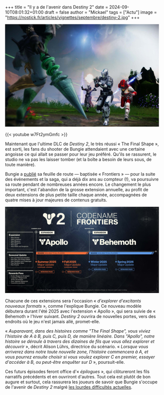 +++
title = "Il y a de l'avenir dans Destiny 2"
date = 2024-09-10T08:01:32+01:00
draft = false
author = "Mickael"
tags = ["Actu"]
image = "https://nostick.fr/articles/vignettes/septembre/destiny-2.jpg"
+++

![Destiny 2](destiny-2.jpg "")

{{< youtube w7Ft2ymGmfc >}} 

Maintenant que l'ultime DLC de *Destiny 2*, le très réussi « The Final Shape », est sorti, les fans du shooter de Bungie attendaient avec une certaine angoisse ce qui allait se passer pour leur jeu préféré. Qu'ils se rassurent, le studio ne va pas les laisser tomber (et la boîte a besoin de leurs sous, de toute manière).

Bungie a [publié](https://www.bungie.net/7/en/News/article/new_frontiers) sa feuille de route — baptisée « Frontiers » — pour la suite des événements et la saga, qui a déjà dix ans au compteur (!), va poursuivre sa route pendant de nombreuses années encore. Le changement le plus important, c'est l'abandon de la grosse extension annuelle, au profit de deux extensions de plus petite taille chaque année, accompagnées de quatre mises à jour majeures de contenus gratuits.

![Destiny 2](Destiny-2-feuille-de-route.jpg "La feuille de route de Destiny 2.")

Chacune de ces extensions sera l'occasion « *d'explorer d'excitants nouveaux formats* », comme l'explique Bungie. Ce nouveau modèle débutera durant l'été 2025 avec l'extension « Apollo », qui sera suivie de « Behemoth » l'hiver suivant. *Destiny 2* ouvrira de nouvelles portes, vers des endroits où le jeu n'est jamais allé, promet-elle.

« *Auparavant, dans des histoires comme "The Final Shape", vous viviez l'histoire de A à B, puis C, puis D, de manière linéaire. Dans "Apollo", notre histoire se déroule à travers des dizaines de fils que vous allez explorer et découvrir* », décrit Alison Lührs, directrice du scénario. « *Lorsque vous arriverez dans notre toute nouvelle zone, l'histoire commencera à A, et vous pourrez ensuite choisir si vous voulez explorer C en premier, essayer d'accéder à B, ou peut-être enquêter sur D* », poursuit-elle.

Ces futurs épisodes feront office d'« *épilogues* », qui clôtureront les fils narratifs précédents et en ouvriront d'autres. Tout cela est plutôt de bon augure et surtout, cela rassurera les joueurs de savoir que Bungie s'occupe de l'avenir de *Destiny 2* malgré [les lourdes difficultés actuelles](https://nostick.fr/articles/2024/aout/0308-backlog-semaine-astro-bot/#les-emmerdes-de-la-semaine-chez-bungie).